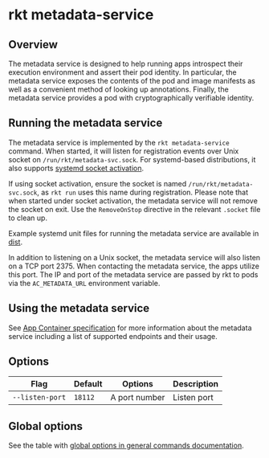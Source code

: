 # rkt metadata-service

## Overview

The metadata service is designed to help running apps introspect their execution environment and assert their pod identity.
In particular, the metadata service exposes the contents of the pod and image manifests as well as a convenient method of looking up annotations.
Finally, the metadata service provides a pod with cryptographically verifiable identity.

## Running the metadata service

The metadata service is implemented by the `rkt metadata-service` command.
When started, it will listen for registration events over Unix socket on `/run/rkt/metadata-svc.sock`.
For systemd-based distributions, it also supports [systemd socket activation][socket-activation].

If using socket activation, ensure the socket is named `/run/rkt/metadata-svc.sock`, as `rkt run` uses this name during registration.
Please note that when started under socket activation, the metadata service will not remove the socket on exit.
Use the `RemoveOnStop` directive in the relevant `.socket` file to clean up.

Example systemd unit files for running the metadata service are available in [dist][dist].

In addition to listening on a Unix socket, the metadata service will also listen on a TCP port 2375.
When contacting the metadata service, the apps utilize this port.
The IP and port of the metadata service are passed by rkt to pods via the `AC_METADATA_URL` environment variable.

## Using the metadata service

See [App Container specification][appc-container-metadata] for more information about the metadata service including a list of supported endpoints and their usage.

## Options

| Flag | Default | Options | Description |
| --- | --- | --- | --- |
| `--listen-port` |  `18112` | A port number | Listen port |

## Global options

See the table with [global options in general commands documentation][global-options].


[appc-container-metadata]: https://github.com/appc/spec/blob/master/spec/ace.md#app-container-metadata-service
[dist]: https://github.com/coreos/rkt/tree/master/dist/init/systemd
[global-options]: ../commands.md#global-options
[socket-activation]: http://0pointer.de/blog/projects/socket-activation.html
